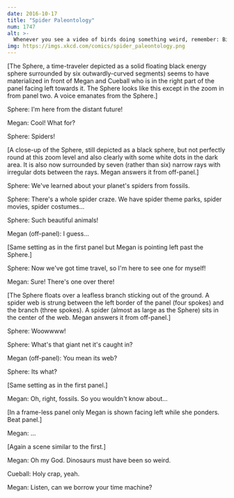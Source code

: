 ```yaml
---
date: 2016-10-17
title: "Spider Paleontology"
num: 1747
alt: >-
  Whenever you see a video of birds doing something weird, remember: Birds are a small subset of dinosaurs, so the weirdness of birds is a small subset of the weirdness of dinosaurs.
img: https://imgs.xkcd.com/comics/spider_paleontology.png
---
```

[The Sphere, a time-traveler depicted as a solid floating black energy sphere surrounded by six outwardly-curved segments) seems to have materialized in front of Megan and Cueball who is in the right part of the panel facing left towards it. The Sphere looks like this except in the zoom in from panel two. A voice emanates from the Sphere.]

Sphere: I'm here from the distant future!

Megan: Cool! What for?

Sphere: Spiders!

[A close-up of the Sphere, still depicted as a black sphere, but not perfectly round at this zoom level and also clearly with some white dots in the dark area. It is also now surrounded by seven (rather than six) narrow rays with irregular dots between the rays. Megan answers it from off-panel.]

Sphere: We've learned about your planet's spiders from fossils.

Sphere: There's a whole spider craze. We have spider theme parks, spider movies, spider costumes...

Sphere: Such beautiful animals!

Megan (off-panel): I guess...

[Same setting as in the first panel but Megan is pointing left past the Sphere.]

Sphere: Now we've got time travel, so I'm here to see one for myself!

Megan: Sure! There's one over there!

[The Sphere floats over a leafless branch sticking out of the ground. A spider web is strung between the left border of the panel (four spokes) and the branch (three spokes). A spider (almost as large as the Sphere) sits in the center of the web. Megan answers it from off-panel.]

Sphere: Woowwww!

Sphere: What's that giant net it's caught in?

Megan (off-panel): You mean its web?

Sphere: Its what?

[Same setting as in the first panel.]

Megan: Oh, right, fossils. So you wouldn't know about...

[In a frame-less panel only Megan is shown facing left while she ponders. Beat panel.]

Megan: ...

[Again a scene similar to the first.]

Megan: Oh my God. Dinosaurs must have been so weird.

Cueball: Holy crap, yeah.

Megan: Listen, can we borrow your time machine?